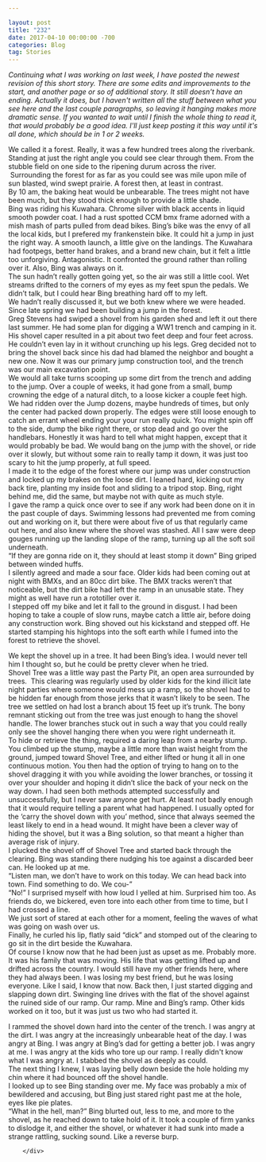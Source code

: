 ```yaml
---

layout: post  
title: "232"  
date: 2017-04-10 00:00:00 -700  
categories: Blog
tag: Stories
---
```


_Continuing what I was working on last week, I have posted the newest revision of this short story. There are some edits and improvements to the start, and another page or so of additional story. It still doesn't have an ending. Actually it does, but I haven't written all the stuff between what you see here and the last couple paragraphs, so leaving it hanging makes more dramatic sense. If you wanted to wait until I finish the whole thing to read it, that would probably be a good idea. I'll just keep posting it this way until it's all done, which should be in 1 or 2 weeks._   
  
  
We called it a forest. Really, it was a few hundred trees along the riverbank. Standing at just the right angle you could see clear through them. From the stubble field on one side to the ripening durum across the river.  Surrounding the forest for as far as you could see was mile upon mile of sun blasted, wind swept prairie. A forest then, at least in contrast.   
By 10 am, the baking heat would be unbearable. The trees might not have been much, but they stood thick enough to provide a little shade.  
Bing was riding his Kuwahara. Chrome silver with black accents in liquid smooth powder coat. I had a rust spotted CCM bmx frame adorned with a mish mash of parts pulled from dead bikes. Bing’s bike was the envy of all the local kids, but I prefered my frankenstein bike. It could hit a jump in just the right way. A smooth launch, a little give on the landings. The Kuwahara had footpegs, better hand brakes, and a brand new chain, but it felt a little too unforgiving. Antagonistic. It confronted the ground rather than rolling over it. Also, Bing was always on it.  
The sun hadn’t really gotten going yet, so the air was still a little cool. Wet streams drifted to the corners of my eyes as my feet spun the pedals. We didn’t talk, but I could hear Bing breathing hard off to my left.   
We hadn’t really discussed it, but we both knew where we were headed. Since late spring we had been building a jump in the forest.   
Greg Stevens had swiped a shovel from his garden shed and left it out there last summer. He had some plan for digging a WW1 trench and camping in it. His shovel caper resulted in a pit about two feet deep and four feet across. He couldn’t even lay in it without crunching up his legs. Greg decided not to bring the shovel back since his dad had blamed the neighbor and bought a new one. Now it was our primary jump construction tool, and the trench was our main excavation point.  
We would all take turns scooping up some dirt from the trench and adding to the jump. Over a couple of weeks, it had gone from a small, bump crowning the edge of a natural ditch, to a loose kicker a couple feet high.   
We had ridden over the Jump dozens, maybe hundreds of times, but only the center had packed down properly. The edges were still loose enough to catch an errant wheel ending your your run really quick. You might spin off to the side, dump the bike right there, or stop dead and go over the handlebars. Honestly it was hard to tell what might happen, except that it would probably be bad. We would bang on the jump with the shovel, or ride over it slowly, but without some rain to really tamp it down, it was just too scary to hit the jump properly, at full speed.  
I made it to the edge of the forest where our jump was under construction and locked up my brakes on the loose dirt. I leaned hard, kicking out my back tire, planting my inside foot and sliding to a tripod stop. Bing, right behind me, did the same, but maybe not with quite as much style.  
I gave the ramp a quick once over to see if any work had been done on it in the past couple of days. Swimming lessons had prevented me from coming out and working on it, but there were about five of us that regularly came out here, and also knew where the shovel was stashed. All I saw were deep gouges running up the landing slope of the ramp, turning up all the soft soil underneath.   
“If they are gonna ride on it, they should at least stomp it down” Bing griped between winded huffs.  
I silently agreed and made a sour face. Older kids had been coming out at night with BMXs, and an 80cc dirt bike. The BMX tracks weren’t that noticeable, but the dirt bike had left the ramp in an unusable state. They might as well have run a rototiller over it.   
I stepped off my bike and let it fall to the ground in disgust. I had been hoping to take a couple of slow runs, maybe catch a little air, before doing any construction work. Bing shoved out his kickstand and stepped off. He started stamping his hightops into the soft earth while I fumed into the forest to retrieve the shovel.  
  
We kept the shovel up in a tree. It had been Bing’s idea. I would never tell him I thought so, but he could be pretty clever when he tried.  
Shovel Tree was a little way past the Party Pit, an open area surrounded by trees.  This clearing was regularly used by older kids for the kind illicit late night parties where someone would mess up a ramp, so the shovel had to be hidden far enough from those jerks that it wasn’t likely to be seen. The tree we settled on had lost a branch about 15 feet up it’s trunk. The bony remnant sticking out from the tree was just enough to hang the shovel handle. The lower branches stuck out in such a way that you could really only see the shovel hanging there when you were right underneath it.   
To hide or retrieve the thing, required a daring leap from a nearby stump. You climbed up the stump, maybe a little more than waist height from the ground, jumped toward Shovel Tree, and either lifted or hung it all in one continuous motion. You then had the option of trying to hang on to the shovel dragging it with you while avoiding the lower branches, or tossing it over your shoulder and hoping it didn’t slice the back of your neck on the way down. I had seen both methods attempted successfully and unsuccessfully, but I never saw anyone get hurt. At least not badly enough that it would require telling a parent what had happened. I usually opted for the ‘carry the shovel down with you’ method, since that always seemed the least likely to end in a head wound. It might have been a clever way of hiding the shovel, but it was a Bing solution, so that meant a higher than average risk of injury.  
I plucked the shovel off of Shovel Tree and started back through the clearing. Bing was standing there nudging his toe against a discarded beer can. He looked up at me.  
“Listen man, we don’t have to work on this today. We can head back into town. Find something to do. We cou-”  
“No!” I surprised myself with how loud I yelled at him. Surprised him too. As friends do, we bickered, even tore into each other from time to time, but I had crossed a line.  
We just sort of stared at each other for a moment, feeling the waves of what was going on wash over us.   
Finally, he curled his lip, flatly said “dick” and stomped out of the clearing to go sit in the dirt beside the Kuwahara.  
Of course I know now that he had been just as upset as me. Probably more. It was his family that was moving. His life that was getting lifted up and drifted across the country. I would still have my other friends here, where they had always been. I was losing my best friend, but he was losing everyone. Like I said, I know that now. Back then, I just started digging and slapping down dirt. Swinging line drives with the flat of the shovel against the ruined side of our ramp. Our ramp. Mine and Bing’s ramp. Other kids worked on it too, but it was just us two who had started it.  
  
I rammed the shovel down hard into the center of the trench. I was angry at the dirt. I was angry at the increasingly unbearable heat of the day. I was angry at Bing. I was angry at Bing’s dad for getting a better job. I was angry at me. I was angry at the kids who tore up our ramp. I really didn't know what I was angry at. I stabbed the shovel as deeply as could.  
The next thing I knew, I was laying belly down beside the hole holding my chin where it had bounced off the shovel handle.  
I looked up to see Bing standing over me. My face was probably a mix of bewildered and accusing, but Bing just stared right past me at the hole, eyes like pie plates.  
“What in the hell, man?” Bing blurted out, less to me, and more to the shovel, as he reached down to take hold of it. It took a couple of firm yanks to dislodge it, and either the shovel, or whatever it had sunk into made a strange rattling, sucking sound. Like a reverse burp.

```
    </div>
    
```